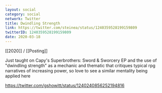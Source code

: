 ```yaml
---
layout: social
category: social
network: Twitter
title: Dwindling Strength
link: https://twitter.com/steinea/status/1240359528199159809
twitterID: 1240359528199159809
date: 2020-03-18
---
```


[[2020]] / [[Posting]]

Just taught on Capy's Superbrothers: Sword & Sworcery EP and the use of "dwindling strength" as a mechanic and thematic that critiques typical rpg narratives of increasing power, so love to see a similar mentality being applied here

<https://twitter.com/gshowitt/status/1240240856252194816>
